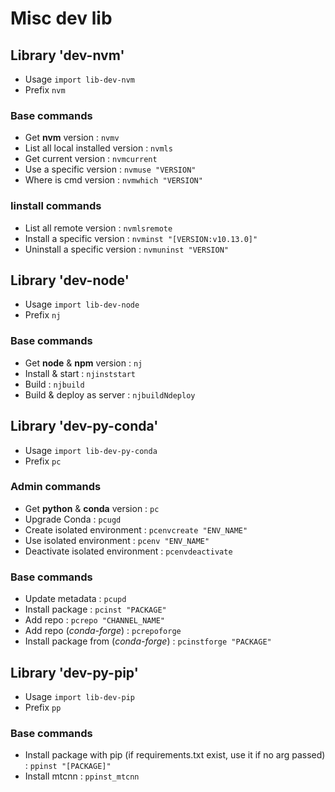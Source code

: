 # Misc dev lib

## Library 'dev-nvm'

* Usage ```import lib-dev-nvm```
* Prefix ```nvm```

### Base commands

* Get **nvm** version : ```nvmv```
* List all local installed version : ```nvmls```
* Get current version : ```nvmcurrent```
* Use a specific version : ```nvmuse "VERSION"```
* Where is cmd version : ```nvmwhich "VERSION"```

### Iinstall commands

* List all remote version : ```nvmlsremote```
* Install a specific version : ```nvminst "[VERSION:v10.13.0]"```
* Uninstall a specific version : ```nvmuninst "VERSION"```

## Library 'dev-node'

* Usage ```import lib-dev-node```
* Prefix ```nj```

### Base commands

* Get **node** & **npm** version : ```nj```
* Install & start : ```njinststart```
* Build : ```njbuild```
* Build & deploy as server : ```njbuildNdeploy```

## Library 'dev-py-conda'

* Usage ```import lib-dev-py-conda```
* Prefix ```pc```

### Admin commands

* Get **python** & **conda** version : ```pc```
* Upgrade Conda : ```pcugd```
* Create isolated environment : ```pcenvcreate "ENV_NAME"```
* Use isolated environment : ```pcenv "ENV_NAME"```
* Deactivate isolated environment : ```pcenvdeactivate```

### Base commands

* Update metadata : ```pcupd```
* Install package : ```pcinst "PACKAGE"```
* Add repo : ```pcrepo "CHANNEL_NAME"```
* Add repo (*conda-forge*) : ```pcrepoforge```
* Install package from (*conda-forge*) : ```pcinstforge "PACKAGE"```

## Library 'dev-py-pip'

* Usage ```import lib-dev-pip```
* Prefix ```pp```

### Base commands

* Install package with pip (if requirements.txt exist, use it if no arg passed)  : ```ppinst "[PACKAGE]"```
* Install mtcnn : ```ppinst_mtcnn```
